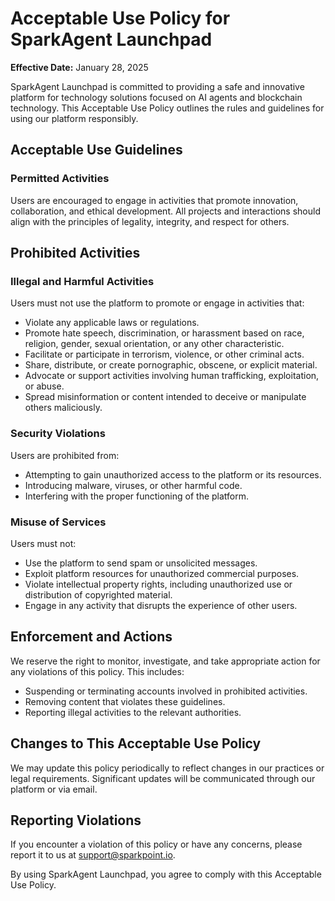 # Acceptable Use Policy for SparkAgent Launchpad

**Effective Date:** January 28, 2025

SparkAgent Launchpad is committed to providing a safe and innovative platform for technology solutions focused on AI agents and blockchain technology. This Acceptable Use Policy outlines the rules and guidelines for using our platform responsibly.

## Acceptable Use Guidelines

### Permitted Activities
Users are encouraged to engage in activities that promote innovation, collaboration, and ethical development. All projects and interactions should align with the principles of legality, integrity, and respect for others.

## Prohibited Activities

### Illegal and Harmful Activities
Users must not use the platform to promote or engage in activities that:

- Violate any applicable laws or regulations.
- Promote hate speech, discrimination, or harassment based on race, religion, gender, sexual orientation, or any other characteristic.
- Facilitate or participate in terrorism, violence, or other criminal acts.
- Share, distribute, or create pornographic, obscene, or explicit material.
- Advocate or support activities involving human trafficking, exploitation, or abuse.
- Spread misinformation or content intended to deceive or manipulate others maliciously.

### Security Violations
Users are prohibited from:

- Attempting to gain unauthorized access to the platform or its resources.
- Introducing malware, viruses, or other harmful code.
- Interfering with the proper functioning of the platform.

### Misuse of Services
Users must not:

- Use the platform to send spam or unsolicited messages.
- Exploit platform resources for unauthorized commercial purposes.
- Violate intellectual property rights, including unauthorized use or distribution of copyrighted material.
- Engage in any activity that disrupts the experience of other users.

## Enforcement and Actions

We reserve the right to monitor, investigate, and take appropriate action for any violations of this policy. This includes:

- Suspending or terminating accounts involved in prohibited activities.
- Removing content that violates these guidelines.
- Reporting illegal activities to the relevant authorities.

## Changes to This Acceptable Use Policy

We may update this policy periodically to reflect changes in our practices or legal requirements. Significant updates will be communicated through our platform or via email.

## Reporting Violations

If you encounter a violation of this policy or have any concerns, please report it to us at support@sparkpoint.io.

By using SparkAgent Launchpad, you agree to comply with this Acceptable Use Policy.
